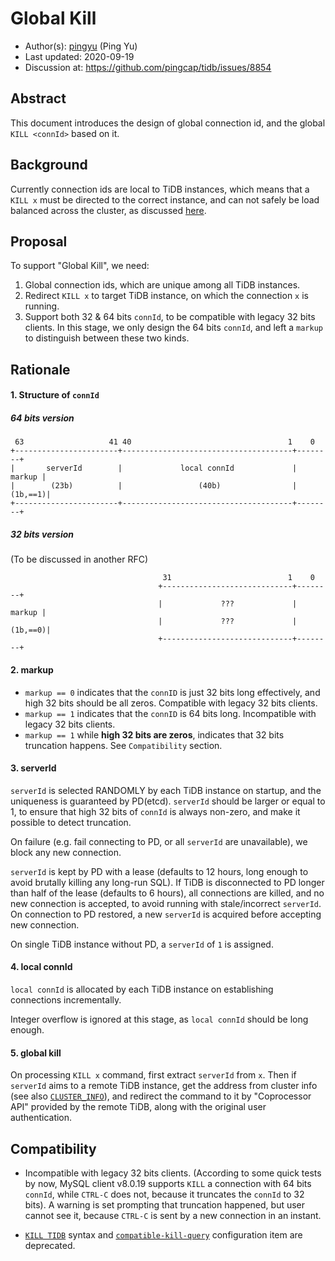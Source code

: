 # Global Kill

- Author(s):     [pingyu](https://github.com/pingyu) (Ping Yu)
- Last updated:  2020-09-19
- Discussion at: https://github.com/pingcap/tidb/issues/8854

## Abstract

This document introduces the design of global connection id, and the global `KILL <connId>` based on it.

## Background

Currently connection ids are local to TiDB instances, which means that a `KILL x` must be directed to the correct instance, and can not safely be load balanced across the cluster, as discussed [here](https://github.com/pingcap/tidb/issues/8854).

## Proposal

To support "Global Kill", we need:
1. Global connection ids, which are unique among all TiDB instances.
2. Redirect `KILL x` to target TiDB instance, on which the connection `x` is running.
3. Support both 32 & 64 bits `connId`, to be compatible with legacy 32 bits clients. In this stage, we only design the 64 bits `connId`, and left a `markup` to distinguish between these two kinds.

## Rationale

#### 1. Structure of `connId`
##### 64 bits version
```
 63                   41 40                                   1    0    
+-----------------------+--------------------------------------+--------+
|       serverId        |             local connId             | markup |
|        (23b)          |                 (40b)                |(1b,==1)|
+-----------------------+--------------------------------------+--------+
```
##### 32 bits version
(To be discussed in another RFC)
```
                                  31                          1    0
                                 +-----------------------------+--------+
                                 |             ???             | markup |
                                 |             ???             |(1b,==0)|
                                 +-----------------------------+--------+
```

#### 2. markup
-  `markup == 0` indicates that the `connID` is just 32 bits long effectively, and high 32 bits should be all zeros. Compatible with legacy 32 bits clients.
-  `markup == 1` indicates that the `connID` is 64 bits long. Incompatible with legacy 32 bits clients.
-  `markup == 1` while __high 32 bits are zeros__, indicates that 32 bits truncation happens. See `Compatibility` section.


#### 3. serverId
`serverId` is selected RANDOMLY by each TiDB instance on startup, and the uniqueness is guaranteed by PD(etcd). `serverId` should be larger or equal to 1, to ensure that high 32 bits of `connId` is always non-zero, and make it possible to detect truncation.

On failure (e.g. fail connecting to PD, or all `serverId` are unavailable), we block any new connection.

`serverId` is kept by PD with a lease (defaults to 12 hours, long enough to avoid brutally killing any long-run SQL). If TiDB is disconnected to PD longer than half of the lease (defaults to 6 hours), all connections are killed, and no new connection is accepted, to avoid running with stale/incorrect `serverId`. On connection to PD restored, a new `serverId` is acquired before accepting new connection.

On single TiDB instance without PD, a `serverId` of `1` is assigned.

#### 4. local connId
`local connId` is allocated by each TiDB instance on establishing connections incrementally.

Integer overflow is ignored at this stage, as `local connId` should be long enough.

#### 5. global kill
On processing `KILL x` command, first extract `serverId` from `x`. Then if `serverId` aims to a remote TiDB instance, get the address from cluster info (see also [`CLUSTER_INFO`](https://docs.pingcap.com/tidb/stable/information-schema-cluster-info#cluster_info)), and redirect the command to it by "Coprocessor API" provided by the remote TiDB, along with the original user authentication.

## Compatibility

- Incompatible with legacy 32 bits clients. (According to some quick tests by now, MySQL client v8.0.19 supports `KILL` a connection with 64 bits `connId`, while `CTRL-C` does not, because it truncates the `connId` to 32 bits). A warning is set prompting that truncation happened, but user cannot see it, because `CTRL-C` is sent by a new connection in an instant.

- [`KILL TIDB`](https://docs.pingcap.com/tidb/v4.0/sql-statement-kill) syntax and [`compatible-kill-query`](https://docs.pingcap.com/tidb/v4.0/tidb-configuration-file#compatible-kill-query) configuration item are deprecated.
